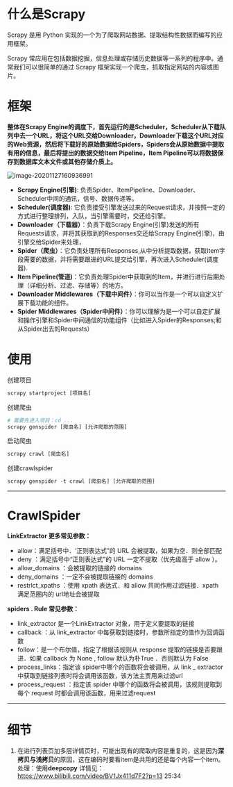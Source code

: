 # 什么是Scrapy

Scrapy 是用 Python 实现的一个为了爬取网站数据、提取结构性数据而编写的应用框架。

Scrapy 常应用在包括数据挖掘，信息处理或存储历史数据等一系列的程序中。通常我们可以很简单的通过 Scrapy 框架实现一个爬虫，抓取指定网站的内容或图片。

# 框架

**整体在Scrapy Engine的调度下，首先运行的是Scheduler，Scheduler从下载队列中去一个URL，将这个URL交给Downloader，Downloader下载这个URL对应的Web资源，然后将下载好的原始数据给Spiders，Spiders会从原始数据中提取有用的信息，最后将提出的数据交给Item Pipeline，Item Pipeline可以将数据保存到数据库文本文件或其他存储介质上。**

![image-20201127160936991](C:\Users\PENGZI\AppData\Roaming\Typora\typora-user-images\image-20201127160936991.png)

- **Scrapy Engine(引擎)**: 负责Spider、ItemPipeline、Downloader、Scheduler中间的通讯，信号、数据传递等。
- **Scheduler(调度器)**: 它负责接受引擎发送过来的Request请求，并按照一定的方式进行整理排列，入队，当引擎需要时，交还给引擎。
- **Downloader（下载器）**：负责下载Scrapy Engine(引擎)发送的所有Requests请求，并将其获取到的Responses交还给Scrapy Engine(引擎)，由引擎交给Spider来处理，
- **Spider（爬虫）**：它负责处理所有Responses,从中分析提取数据，获取Item字段需要的数据，并将需要跟进的URL提交给引擎，再次进入Scheduler(调度器).
- **Item Pipeline(管道)**：它负责处理Spider中获取到的Item，并进行进行后期处理（详细分析、过滤、存储等）的地方。
- **Downloader Middlewares（下载中间件）**：你可以当作是一个可以自定义扩展下载功能的组件。
- **Spider Middlewares（Spider中间件）**：你可以理解为是一个可以自定扩展和操作引擎和Spider中间通信的功能组件（比如进入Spider的Responses;和从Spider出去的Requests）

# 使用

创建项目

```python
scrapy startproject [项目名]
```

创建爬虫

```python
# 需要先进入项目：cd ...
scrapy genspider [爬虫名] [允许爬取的范围]
```

启动爬虫

```python
scrapy crawl [爬虫名]
```

创建crawlspider

```python
scrapy genspider -t crawl [爬虫名] [允许爬取的范围]
```

------



# CrawlSpider

**LinkExtractor 更多常见参数：** 

- allow：满足括号中．‘正则表达式”的 URL 会被提取，如果为空．则全部匹配 
- deny ：满足括号中“正则表达式”的 URL 一定不提取（优先级高于 allow ）。 
- allow_domains ：会被提取的链接的 domains
- deny_domains ：一定不会被提取链接的 domains 
- restrlct_xpaths ：使用 xpath 表达式．和 allow 共同作用过滤链接．xpath 满足范圈内的 url地址会被提取 

**spiders . Rule 常见参数：** 

- link_extractor 是一个LinkExtractor 对象，用于定义要提取的链接 
- callback ：从 link_extractor 中每获取到链接时，参数所指定的值作为回调函数 
- follow：是一个布尔值，指定了根据该规则从 response 提取的链接是否要跟进．如果 callback 为 None , follow 默认为朴True ．否则默认为 False 
-  process_links：指定该 spider中哪个的函数将会被调用，从 Iink _ extractor 中获取到链接列表时将会调用该函数，该方法主贾用来过滤url
- process_request ：指定该 spider 中哪个的函数将会被调用，该规则提取到每个 request 时都会调用该函数，用来过滤request



------



# 细节

1. 在进行列表页加多层详情页时，可能出现有的爬取内容是重复的，这是因为**深拷贝与浅拷贝**的原因，这在编码时要看item是共用的还是每个内容一个item。
   处理：使用**deepcopy**
   详情见：https://www.bilibili.com/video/BV1Jx411d7F2?p=13 25:34

